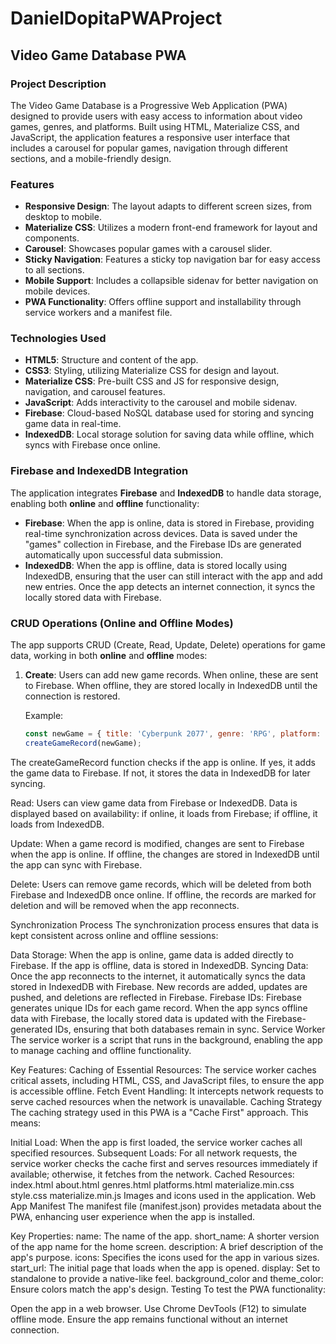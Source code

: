 # DanielDopitaPWAProject

## Video Game Database PWA

### Project Description
The Video Game Database is a Progressive Web Application (PWA) designed to provide users with easy access to information about video games, genres, and platforms. Built using HTML, Materialize CSS, and JavaScript, the application features a responsive user interface that includes a carousel for popular games, navigation through different sections, and a mobile-friendly design.

### Features
- **Responsive Design**: The layout adapts to different screen sizes, from desktop to mobile.
- **Materialize CSS**: Utilizes a modern front-end framework for layout and components.
- **Carousel**: Showcases popular games with a carousel slider.
- **Sticky Navigation**: Features a sticky top navigation bar for easy access to all sections.
- **Mobile Support**: Includes a collapsible sidenav for better navigation on mobile devices.
- **PWA Functionality**: Offers offline support and installability through service workers and a manifest file.

### Technologies Used
- **HTML5**: Structure and content of the app.
- **CSS3**: Styling, utilizing Materialize CSS for design and layout.
- **Materialize CSS**: Pre-built CSS and JS for responsive design, navigation, and carousel features.
- **JavaScript**: Adds interactivity to the carousel and mobile sidenav.
- **Firebase**: Cloud-based NoSQL database used for storing and syncing game data in real-time.
- **IndexedDB**: Local storage solution for saving data while offline, which syncs with Firebase once online.

### Firebase and IndexedDB Integration
The application integrates **Firebase** and **IndexedDB** to handle data storage, enabling both **online** and **offline** functionality:

- **Firebase**: When the app is online, data is stored in Firebase, providing real-time synchronization across devices. Data is saved under the "games" collection in Firebase, and the Firebase IDs are generated automatically upon successful data submission.
- **IndexedDB**: When the app is offline, data is stored locally using IndexedDB, ensuring that the user can still interact with the app and add new entries. Once the app detects an internet connection, it syncs the locally stored data with Firebase.

### CRUD Operations (Online and Offline Modes)
The app supports CRUD (Create, Read, Update, Delete) operations for game data, working in both **online** and **offline** modes:

1. **Create**: Users can add new game records. When online, these are sent to Firebase. When offline, they are stored locally in IndexedDB until the connection is restored.
   
   Example:
   ```javascript
   const newGame = { title: 'Cyberpunk 2077', genre: 'RPG', platform: 'PC' };
   createGameRecord(newGame);
The createGameRecord function checks if the app is online. If yes, it adds the game data to Firebase. If not, it stores the data in IndexedDB for later syncing.

Read: Users can view game data from Firebase or IndexedDB. Data is displayed based on availability: if online, it loads from Firebase; if offline, it loads from IndexedDB.

Update: When a game record is modified, changes are sent to Firebase when the app is online. If offline, the changes are stored in IndexedDB until the app can sync with Firebase.

Delete: Users can remove game records, which will be deleted from both Firebase and IndexedDB once online. If offline, the records are marked for deletion and will be removed when the app reconnects.

Synchronization Process
The synchronization process ensures that data is kept consistent across online and offline sessions:

Data Storage: When the app is online, game data is added directly to Firebase. If the app is offline, data is stored in IndexedDB.
Syncing Data: Once the app reconnects to the internet, it automatically syncs the data stored in IndexedDB with Firebase. New records are added, updates are pushed, and deletions are reflected in Firebase.
Firebase IDs: Firebase generates unique IDs for each game record. When the app syncs offline data with Firebase, the locally stored data is updated with the Firebase-generated IDs, ensuring that both databases remain in sync.
Service Worker
The service worker is a script that runs in the background, enabling the app to manage caching and offline functionality.

Key Features:
Caching of Essential Resources: The service worker caches critical assets, including HTML, CSS, and JavaScript files, to ensure the app is accessible offline.
Fetch Event Handling: It intercepts network requests to serve cached resources when the network is unavailable.
Caching Strategy
The caching strategy used in this PWA is a "Cache First" approach. This means:

Initial Load: When the app is first loaded, the service worker caches all specified resources.
Subsequent Loads: For all network requests, the service worker checks the cache first and serves resources immediately if available; otherwise, it fetches from the network.
Cached Resources:
index.html
about.html
genres.html
platforms.html
materialize.min.css
style.css
materialize.min.js
Images and icons used in the application.
Web App Manifest
The manifest file (manifest.json) provides metadata about the PWA, enhancing user experience when the app is installed.

Key Properties:
name: The name of the app.
short_name: A shorter version of the app name for the home screen.
description: A brief description of the app's purpose.
icons: Specifies the icons used for the app in various sizes.
start_url: The initial page that loads when the app is opened.
display: Set to standalone to provide a native-like feel.
background_color and theme_color: Ensure colors match the app's design.
Testing
To test the PWA functionality:

Open the app in a web browser.
Use Chrome DevTools (F12) to simulate offline mode.
Ensure the app remains functional without an internet connection.